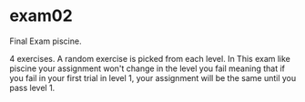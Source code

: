 # exam02
Final Exam piscine.

4 exercises. A random exercise is picked from each level. In This exam like piscine your assignment won't change in the level you fail meaning that if you fail in your first trial in level 1, your assignment will be the same until you pass level 1.
